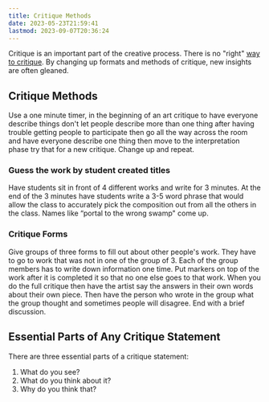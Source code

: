 ```yaml
---
title: Critique Methods
date: 2023-05-23T21:59:41
lastmod: 2023-09-07T20:36:24
---
```


Critique is an important part of the creative process. There is no "right" [way to critique](how-to-critique-art.md). By changing up formats and methods of critique, new insights are often gleaned.

## Critique Methods

Use a one minute timer, in the beginning of an art critique to have everyone describe things don't let people describe more than one thing after having trouble getting people to participate then go all the way across the room and have everyone describe one thing then move to the interpretation phase try that for a new critique. Change up and repeat.

### Guess the work by student created titles

Have students sit in front of 4 different works and write for 3 minutes. At the end of the 3 minutes have students write a 3-5 word phrase that would allow the class to accurately pick the composition out from all the others in the class. Names like “portal to the wrong swamp" come up.

### Critique Forms

Give groups of three forms to fill out about other people's work. They have to go to work that was not in one of the group of 3. Each of the group members has to write down information one time. Put markers on top of the work after it is completed it so that no one else goes to that work. When you do the full critique then have the artist say the answers in their own words about their own piece. Then have the person who wrote in the group what the group thought and sometimes people will disagree. End with a brief discussion.

## Essential Parts of Any Critique Statement

There are three essential parts of a critique statement:

1. What do you see? 
2. What do you think about it? 
3. Why do you think that?
